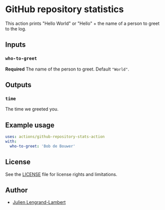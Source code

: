 # GitHub repository statistics

This action prints "Hello World" or "Hello" + the name of a person to greet to the log.

## Inputs

### `who-to-greet`

**Required** The name of the person to greet. Default `"World"`.

## Outputs

### `time`

The time we greeted you.

## Example usage

```yaml
uses: actions/github-repository-stats-action
with:
  who-to-greet: 'Bob de Bouwer'
```

## License

See the [LICENSE](LICENSE) file for license rights and limitations.

## Author

* [Julien Lengrand-Lambert](https://lengrand.fr/)